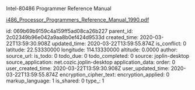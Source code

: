 Intel-80486 Programmer Reference Manual

[i486_Processor_Programmers_Reference_Manual_1990.pdf](:/c9ccac52f6af4ca99d0aceb7d8d2357c)

id: 069b69b9159c4a159ff5ad08ca26b227
parent_id: 2c02349b96e042a9aa8b0ef424d9533d
created_time: 2020-03-22T13:59:30.908Z
updated_time: 2020-03-22T13:59:55.874Z
is_conflict: 0
latitude: 22.53330000
longitude: 114.13330000
altitude: 0.0000
author: 
source_url: 
is_todo: 0
todo_due: 0
todo_completed: 0
source: joplin-desktop
source_application: net.cozic.joplin-desktop
application_data: 
order: 0
user_created_time: 2020-03-22T13:59:30.908Z
user_updated_time: 2020-03-22T13:59:55.874Z
encryption_cipher_text: 
encryption_applied: 0
markup_language: 1
is_shared: 0
type_: 1